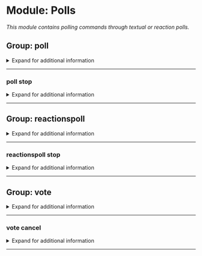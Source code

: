 # Module: Polls
*This module contains polling commands through textual or reaction polls.*


## Group: poll
<details><summary markdown='span'>Expand for additional information</summary><p>

*Starts a new poll in the current channel. You can also provide the time for the poll to run.*

**Guild only.**


**Aliases:**
`polls`

**Overload 2:**
- \[`time span`\]: *Time for the poll to run*
- \[`string...`\]: *Poll question*

**Overload 1:**
- \[`string`\]: *Poll question*
- \[`time span`\]: *Time for the poll to run*

**Overload 0:**
- \[`string...`\]: *Poll question*

**Examples:**

```xml
!poll Some poll question?
!poll 10s Some poll question?
!poll Some poll question? 10s
```
</p></details>

---

### poll stop
<details><summary markdown='span'>Expand for additional information</summary><p>

*Stops a running poll.*

**Guild only.**


**Aliases:**
`end, cancel`

**Overload 0:**

*No arguments.*

**Examples:**

```xml
!poll stop
```
</p></details>

---

## Group: reactionspoll
<details><summary markdown='span'>Expand for additional information</summary><p>

*Starts a new reactions poll in the current channel. You can also provide the time for the poll to run.*

**Guild only.**


**Aliases:**
`reactionspolls, rpoll, rpolls, pollr, voter`

**Overload 2:**
- \[`time span`\]: *Time for the poll to run*
- \[`string...`\]: *Poll question*

**Overload 1:**
- \[`string`\]: *Poll question*
- \[`time span`\]: *Time for the poll to run*

**Overload 0:**
- \[`string...`\]: *Poll question*

**Examples:**

```xml
!reactionspoll Some poll question?
!reactionspoll 10s Some poll question?
!reactionspoll Some poll question? 10s
```
</p></details>

---

### reactionspoll stop
<details><summary markdown='span'>Expand for additional information</summary><p>

*Stops a running reactions poll.*

**Guild only.**


**Aliases:**
`end, cancel`

**Overload 0:**

*No arguments.*

**Examples:**

```xml
!reactionspoll stop
```
</p></details>

---

## Group: vote
<details><summary markdown='span'>Expand for additional information</summary><p>

*Manages voting in running polls. Group call registers a vote in the running poll for the option you entered.*

**Guild only.**


**Aliases:**
`votefor, vf`

**Overload 0:**
- \[`int`\]: *Option to vote for*

**Examples:**

```xml
!vote 5
```
</p></details>

---

### vote cancel
<details><summary markdown='span'>Expand for additional information</summary><p>

*Manages voting in running polls. Group call registers a vote in the running poll for the option you entered.*

**Guild only.**


**Aliases:**
`c, reset`

**Overload 0:**

*No arguments.*

**Examples:**

```xml
!vote cancel
```
</p></details>

---

